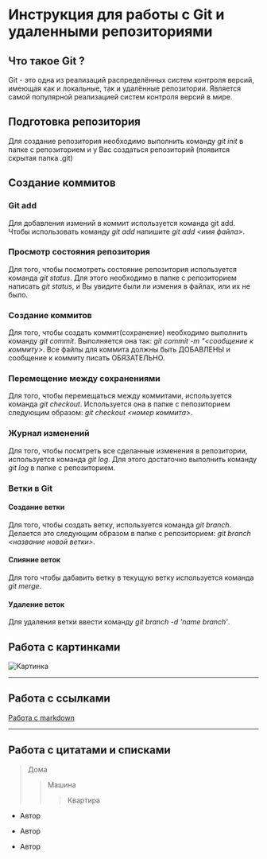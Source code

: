 # Инструкция для работы с Git и удаленными репозиториями

## Что такое Git ?
Git - это одна из реализаций распределённых систем контроля версий, имеющая как и локальные, так и удалённые репозитории. Является самой популярной реализацией систем контроля версий в мире.
## Подготовка репозитория 
Для создание репозитория необходимо выполнить команду *git init* в папке с репозиторием и у Вас создаться репозиторий (появится скрытая папка .git)

## Создание коммитов
### Git add
Для добавления измений в коммит используется команда git add. Чтобы использовать команду *git add* напишите *git add <имя файла>*.

### Просмотр состояния репозитория
Для того, чтобы посмотреть состояние репозитория используется команда *git status*. Для этого необходимо в папке с репозиторием написать *git status*, и Вы увидите были ли измения в файлах, или их не было.

### Создание коммитов
Для того, чтобы создать коммит(сохранение) необходимо выполнить команду *git commit*. Выполняется она так: *git commit -m "<сообщение к коммиту>*. Все файлы для коммита должны быть ДОБАВЛЕНЫ и сообщение к коммиту писать ОБЯЗАТЕЛЬНО.

### Перемещение между сохранениями
Для того, чтобы перемещаться между коммитами, используется команда *git checkout*. Используется она в папке с пепозиторием следующим образом: *git checkout <номер коммита>*.

### Журнал изменений
Для того, чтобы посмтреть все сделанные изменения в репозитории, используется команда *git log*. Для этого достаточно выполнить команду *git log* в папке с репозиторием.

### Ветки в Git
#### Создание ветки
Для того, чтобы создать ветку, используется команда *git branch*. Делается это следующим образом в папке с репозиторием: *git branch <название новой ветки>.*

#### Слияние веток
Для того чтобы дабавить ветку в текущую ветку используется команда *git merge*.

#### Удаление веток
Для удаления ветки ввести команду *git branch -d 'name branch'*.

## Работа с картинками 
![Картинка](https://avatars.mds.yandex.net/i?id=1b53fe912c0e0110e917ea428ec2f0e2e9c66aa5-8549383-images-thumbs&n=13)

---
## Работа с ссылками 
[Работа с markdown](https://texterra.ru/blog/ischerpyvayushchaya-shpargalka-po-sintaksisu-razmetki-markdown-na-zametku-avtoram-veb-razrabotchikam.html)


---

## Работа с цитатами  и списками 
>Дома 
>>Машина 
>>> Квартира

* Автор
- Автор
+ Автор